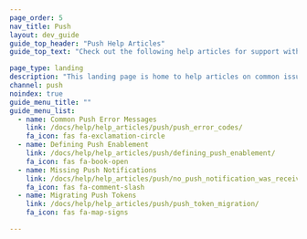 ```yaml
---
page_order: 5
nav_title: Push
layout: dev_guide
guide_top_header: "Push Help Articles"
guide_top_text: "Check out the following help articles for support with troubleshooting common issues with push messages."

page_type: landing
description: "This landing page is home to help articles on common issues with push messages."
channel: push
noindex: true
guide_menu_title: ""
guide_menu_list:
  - name: Common Push Error Messages
    link: /docs/help/help_articles/push/push_error_codes/
    fa_icon: fas fa-exclamation-circle
  - name: Defining Push Enablement
    link: /docs/help/help_articles/push/defining_push_enablement/
    fa_icon: fas fa-book-open
  - name: Missing Push Notifications
    link: /docs/help/help_articles/push/no_push_notification_was_received/
    fa_icon: fas fa-comment-slash
  - name: Migrating Push Tokens
    link: /docs/help/help_articles/push/push_token_migration/
    fa_icon: fas fa-map-signs

---
```

